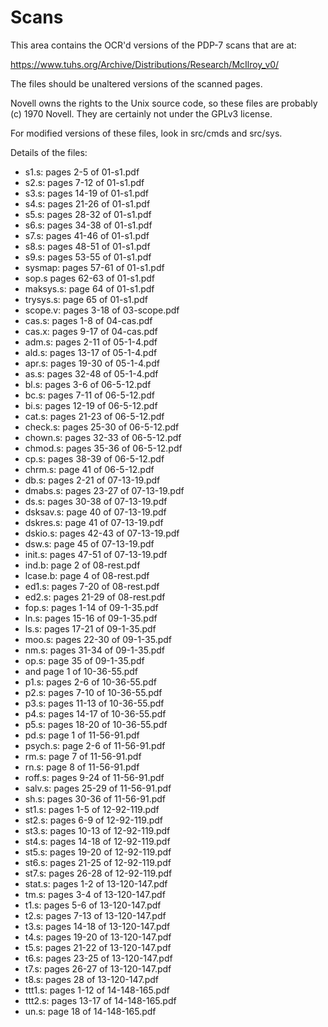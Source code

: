 

# Scans

This area contains the OCR'd versions of the PDP-7 scans that are at:

https://www.tuhs.org/Archive/Distributions/Research/McIlroy_v0/

The files should be unaltered versions of the scanned pages.

Novell owns the rights to the Unix source code, so these files are probably
(c) 1970 Novell. They are certainly not under the GPLv3 license.

For modified versions of these files, look in src/cmds and src/sys.

Details of the files:

* s1.s: pages 2-5    of 01-s1.pdf
* s2.s: pages 7-12   of 01-s1.pdf
* s3.s: pages 14-19  of 01-s1.pdf
* s4.s: pages 21-26  of 01-s1.pdf
* s5.s: pages 28-32  of 01-s1.pdf
* s6.s: pages 34-38  of 01-s1.pdf
* s7.s: pages 41-46  of 01-s1.pdf
* s8.s: pages 48-51  of 01-s1.pdf
* s9.s: pages 53-55  of 01-s1.pdf
* sysmap: pages 57-61 of 01-s1.pdf
* sop.s pages 62-63  of 01-s1.pdf
* maksys.s: page 64  of 01-s1.pdf
* trysys.s: page 65  of 01-s1.pdf
* scope.v: pages 3-18 of 03-scope.pdf
* cas.s: pages 1-8 of 04-cas.pdf
* cas.x: pages 9-17 of 04-cas.pdf
* adm.s: pages 2-11  of 05-1-4.pdf
* ald.s: pages 13-17 of 05-1-4.pdf
* apr.s: pages 19-30 of 05-1-4.pdf
* as.s: pages 32-48 of 05-1-4.pdf
* bl.s:    pages 3-6   of 06-5-12.pdf
* bc.s:    pages 7-11  of 06-5-12.pdf
* bi.s:    pages 12-19 of 06-5-12.pdf
* cat.s:   pages 21-23 of 06-5-12.pdf
* check.s: pages 25-30 of 06-5-12.pdf
* chown.s: pages 32-33 of 06-5-12.pdf
* chmod.s: pages 35-36 of 06-5-12.pdf
* cp.s:    pages 38-39 of 06-5-12.pdf
* chrm.s:  page  41    of 06-5-12.pdf
* db.s:     pages 2-21  of 07-13-19.pdf
* dmabs.s:  pages 23-27 of 07-13-19.pdf
* ds.s:     pages 30-38 of 07-13-19.pdf
* dsksav.s: page  40    of 07-13-19.pdf
* dskres.s: page  41    of 07-13-19.pdf
* dskio.s:  pages 42-43 of 07-13-19.pdf
* dsw.s:    page  45    of 07-13-19.pdf
* init.s:   pages 47-51 of 07-13-19.pdf
* ind.b:   page 2 of 08-rest.pdf
* lcase.b: page 4 of 08-rest.pdf
* ed1.s: pages 7-20 of 08-rest.pdf
* ed2.s: pages 21-29 of 08-rest.pdf
* fop.s: pages 1-14 of 09-1-35.pdf
* ln.s: pages 15-16 of 09-1-35.pdf
* ls.s: pages 17-21 of 09-1-35.pdf
* moo.s: pages 22-30 of 09-1-35.pdf
* nm.s: pages 31-34 of 09-1-35.pdf
* op.s: page 35 of 09-1-35.pdf
*  and page 1 of 10-36-55.pdf
* p1.s: pages 2-6 of 10-36-55.pdf
* p2.s: pages 7-10 of 10-36-55.pdf
* p3.s: pages 11-13 of 10-36-55.pdf
* p4.s: pages 14-17 of 10-36-55.pdf
* p5.s: pages 18-20 of 10-36-55.pdf
* pd.s: page 1 of 11-56-91.pdf
* psych.s: page 2-6 of 11-56-91.pdf
* rm.s: page 7 of 11-56-91.pdf
* rn.s: page 8 of 11-56-91.pdf
* roff.s: pages 9-24 of 11-56-91.pdf
* salv.s: pages 25-29 of 11-56-91.pdf
* sh.s: pages 30-36 of 11-56-91.pdf
* st1.s: pages 1-5 of 12-92-119.pdf
* st2.s: pages 6-9 of 12-92-119.pdf
* st3.s: pages 10-13 of 12-92-119.pdf
* st4.s: pages 14-18 of 12-92-119.pdf
* st5.s: pages 19-20 of 12-92-119.pdf
* st6.s: pages 21-25 of 12-92-119.pdf
* st7.s: pages 26-28 of 12-92-119.pdf
* stat.s: pages 1-2 of 13-120-147.pdf
* tm.s: pages 3-4 of 13-120-147.pdf
* t1.s: pages 5-6 of 13-120-147.pdf
* t2.s: pages 7-13 of 13-120-147.pdf
* t3.s: pages 14-18 of 13-120-147.pdf
* t4.s: pages 19-20 of 13-120-147.pdf
* t5.s: pages 21-22 of 13-120-147.pdf
* t6.s: pages 23-25 of 13-120-147.pdf
* t7.s: pages 26-27 of 13-120-147.pdf
* t8.s: pages 28 of 13-120-147.pdf
* ttt1.s: pages 1-12 of 14-148-165.pdf
* ttt2.s: pages 13-17 of 14-148-165.pdf
* un.s: page 18 of 14-148-165.pdf
